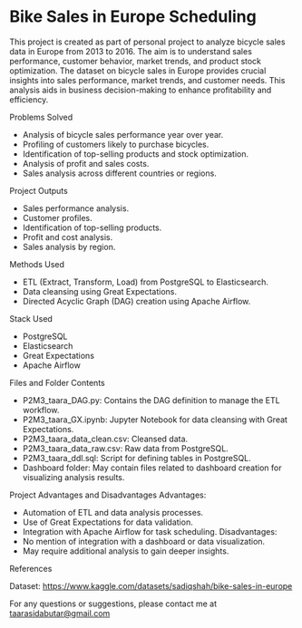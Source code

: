 # Bike Sales in Europe Scheduling

This project is created as part of personal project to analyze bicycle sales data in Europe from 2013 to 2016. The aim is to understand sales performance, customer behavior, market trends, and product stock optimization. The dataset on bicycle sales in Europe provides crucial insights into sales performance, market trends, and customer needs. This analysis aids in business decision-making to enhance profitability and efficiency.

Problems Solved
- Analysis of bicycle sales performance year over year.
- Profiling of customers likely to purchase bicycles.
- Identification of top-selling products and stock optimization.
- Analysis of profit and sales costs.
- Sales analysis across different countries or regions.

Project Outputs
- Sales performance analysis.
- Customer profiles.
- Identification of top-selling products.
- Profit and cost analysis.
- Sales analysis by region.

Methods Used
- ETL (Extract, Transform, Load) from PostgreSQL to Elasticsearch.
- Data cleansing using Great Expectations.
- Directed Acyclic Graph (DAG) creation using Apache Airflow.

Stack Used
- PostgreSQL
- Elasticsearch
- Great Expectations
- Apache Airflow

Files and Folder Contents
- P2M3_taara_DAG.py: Contains the DAG definition to manage the ETL workflow.
- P2M3_taara_GX.ipynb: Jupyter Notebook for data cleansing with Great Expectations.
- P2M3_taara_data_clean.csv: Cleansed data.
- P2M3_taara_data_raw.csv: Raw data from PostgreSQL.
- P2M3_taara_ddl.sql: Script for defining tables in PostgreSQL.
- Dashboard folder: May contain files related to dashboard creation for visualizing analysis results.

Project Advantages and Disadvantages
Advantages:
- Automation of ETL and data analysis processes.
- Use of Great Expectations for data validation.
- Integration with Apache Airflow for task scheduling.
Disadvantages:
- No mention of integration with a dashboard or data visualization.
- May require additional analysis to gain deeper insights.

References

Dataset: https://www.kaggle.com/datasets/sadiqshah/bike-sales-in-europe

For any questions or suggestions, please contact me at taarasidabutar@gmail.com
